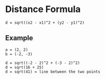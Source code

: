 # Distance Formula

```d = sqrt((x2 - x1)^2 + (y2 - y1)^2)```

## Example
```
a = (2, 2)
b = (-2, -3)

d = sqrt((-2 - 2)^2 + (-3 - 2)^2)
d = sqrt(16 + 25)
d = sqrt(41) = line between the two points
```
